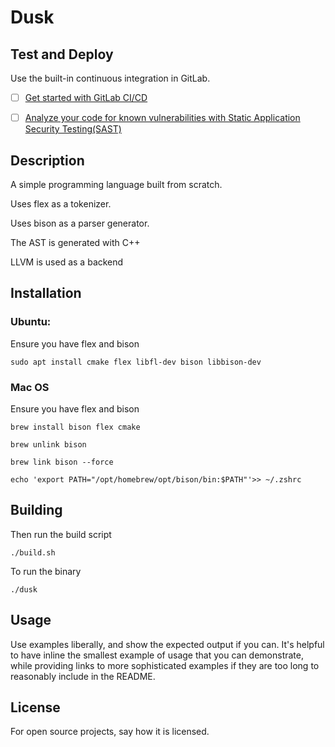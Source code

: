 # Dusk

## Test and Deploy

Use the built-in continuous integration in GitLab.

- [ ] [Get started with GitLab CI/CD](https://docs.gitlab.com/ee/ci/quick_start/index.html)
- [ ] [Analyze your code for known vulnerabilities with Static Application Security Testing(SAST)](https://docs.gitlab.com/ee/user/application_security/sast/)


## Description

A simple programming language built from scratch.

Uses flex as a tokenizer.

Uses bison as a parser generator.

The AST is generated with C++

LLVM is used as a backend

## Installation

### Ubuntu:

Ensure you have flex and bison

`sudo apt install cmake flex libfl-dev bison libbison-dev`

### Mac OS

Ensure you have flex and bison

`brew install bison flex cmake`

`brew unlink bison`

`brew link bison --force`

`echo 'export PATH="/opt/homebrew/opt/bison/bin:$PATH"'>> ~/.zshrc`

## Building

Then run the build script

`./build.sh`

To run the binary

`./dusk`

## Usage
Use examples liberally, and show the expected output if you can. It's helpful to have inline the smallest example of usage that you can demonstrate, while providing links to more sophisticated examples if they are too long to reasonably include in the README.

## License
For open source projects, say how it is licensed.

